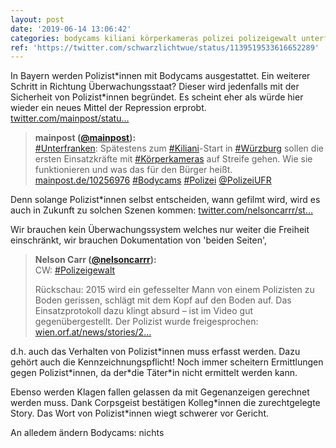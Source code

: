 ```yaml
---
layout: post
date: '2019-06-14 13:06:42'
categories: bodycams kiliani körperkameras polizei polizeigewalt unterfranken würzburg
ref: 'https://twitter.com/schwarzlichtwue/status/1139519533616652289'
---
```

In Bayern werden Polizist\*innen mit Bodycams ausgestattet. Ein weiterer Schritt in Richtung Überwachungsstaat? Dieser wird jedenfalls mit der Sicherheit von Polizist\*innen begründet. Es scheint eher als würde hier wieder ein neues Mittel der Repression erprobt.  [twitter.com/mainpost/statu…](https://twitter.com/mainpost/status/1139457450451460096)
> <b>mainpost ([@mainpost](https://twitter.com/mainpost)):</b>  
>[#Unterfranken](/t/unterfranken): Spätestens zum [#Kiliani](/t/kiliani)-Start in [#Würzburg](/t/würzburg) sollen die ersten Einsatzkräfte mit [#Körperkameras](/t/körperkameras) auf Streife gehen. Wie sie funktionieren und was das für den Bürger heißt. [mainpost.de/10256976](http://mainpost.de/10256976) [#Bodycams](/t/bodycams) [#Polizei](/t/polizei) [@PolizeiUFR](https://twitter.com/PolizeiUFR)  



Denn solange Polizist\*innen selbst entscheiden, wann gefilmt wird, wird es auch in Zukunft zu solchen Szenen kommen: [twitter.com/nelsoncarrr/st…](https://twitter.com/nelsoncarrr/status/1135789025741217792?s=19)

Wir brauchen kein Überwachungssystem welches nur weiter die Freiheit einschränkt, wir brauchen Dokumentation von 'beiden Seiten', 
> <b>Nelson Carr ([@nelsoncarrr](https://twitter.com/nelsoncarrr)):</b>  
>CW: [#Polizeigewalt](/t/polizeigewalt)  
>  
>Rückschau: 2015 wird ein gefesselter Mann von einem Polizisten zu Boden gerissen, schlägt mit dem Kopf auf den Boden auf. Das Einsatzprotokoll dazu klingt absurd – ist im Video gut gegenübergestellt. Der Polizist wurde freigesprochen: [wien.orf.at/news/stories/2…](https://wien.orf.at/news/stories/2797614/)   



d.h. auch das Verhalten von Polizist\*innen muss erfasst werden. Dazu gehört auch die Kennzeichnungspflicht! Noch immer scheitern Ermittlungen gegen Polizist\*innen, da der\*die Täter\*in nicht ermittelt werden kann. 

Ebenso werden Klagen fallen gelassen da mit Gegenanzeigen gerechnet werden muss. Dank Corpsgeist bestätigen Kolleg\*innen die zurechtgelegte Story. Das Wort von Polizist\*innen wiegt schwerer vor Gericht.

An alledem ändern Bodycams: nichts

